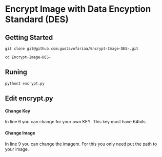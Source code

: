 # Encrypt Image with Data Encyption Standard (DES)

## Getting Started
```
git clone git@github.com:gustavofariaa/Encrypt-Image-DES-.git
```
```
cd Encrypt-Image-DES-
```
## Runing
```
python3 encrypt.py
```
## Edit encrypt.py
#### Change Key
In line 6 you can change for your own KEY. This key must have 64bits.

#### Change Image
In line 9 you can change the imagem. For this you only need put the path to your image.
